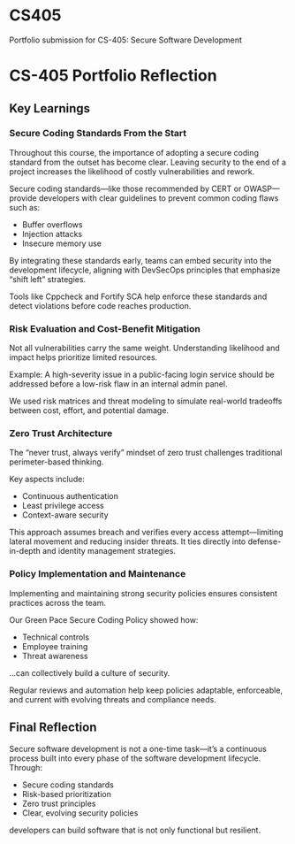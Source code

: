 # CS405
Portfolio submission for CS-405: Secure Software Development

# CS-405 Portfolio Reflection

## Key Learnings

### Secure Coding Standards From the Start

Throughout this course, the importance of adopting a secure coding standard from the outset has become clear. Leaving security to the end of a project increases the likelihood of costly vulnerabilities and rework.

Secure coding standards—like those recommended by CERT or OWASP—provide developers with clear guidelines to prevent common coding flaws such as:

- Buffer overflows
- Injection attacks
- Insecure memory use

By integrating these standards early, teams can embed security into the development lifecycle, aligning with DevSecOps principles that emphasize “shift left” strategies.

Tools like Cppcheck and Fortify SCA help enforce these standards and detect violations before code reaches production.

### Risk Evaluation and Cost-Benefit Mitigation

Not all vulnerabilities carry the same weight. Understanding likelihood and impact helps prioritize limited resources.

Example: A high-severity issue in a public-facing login service should be addressed before a low-risk flaw in an internal admin panel.

We used risk matrices and threat modeling to simulate real-world tradeoffs between cost, effort, and potential damage.

### Zero Trust Architecture

The “never trust, always verify” mindset of zero trust challenges traditional perimeter-based thinking.

Key aspects include:

- Continuous authentication
- Least privilege access
- Context-aware security

This approach assumes breach and verifies every access attempt—limiting lateral movement and reducing insider threats. It ties directly into defense-in-depth and identity management strategies.

### Policy Implementation and Maintenance

Implementing and maintaining strong security policies ensures consistent practices across the team.

Our Green Pace Secure Coding Policy showed how:

- Technical controls
- Employee training
- Threat awareness

...can collectively build a culture of security.

Regular reviews and automation help keep policies adaptable, enforceable, and current with evolving threats and compliance needs.

## Final Reflection

Secure software development is not a one-time task—it’s a continuous process built into every phase of the software development lifecycle. Through:

- Secure coding standards
- Risk-based prioritization
- Zero trust principles
- Clear, evolving security policies

developers can build software that is not only functional but resilient.

